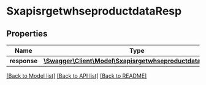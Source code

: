 # SxapisrgetwhseproductdataResp

## Properties
Name | Type | Description | Notes
------------ | ------------- | ------------- | -------------
**response** | [**\Swagger\Client\Model\SxapisrgetwhseproductdataResponse**](SxapisrgetwhseproductdataResponse.md) |  | [optional] 

[[Back to Model list]](../README.md#documentation-for-models) [[Back to API list]](../README.md#documentation-for-api-endpoints) [[Back to README]](../README.md)


